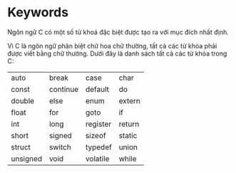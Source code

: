 # Keywords

Ngôn ngữ C có một số từ khoá đặc biệt được tạo ra với mục đích nhất định. 

Vì C là ngôn ngữ phân biệt chữ hoa chữ thường, tất cả các từ khóa phải được viết bằng chữ thường. Dưới đây là danh sách tất cả các từ khóa trong C:

|   |   |   |   |
| - | - | - | - |
| auto | break |	case |	char |
| const | continue |	default |	do |
| double | else |	enum |	extern |
| float | for |	goto |	if |
| int | long |	register |	return |
| short | signed |	sizeof |	static |
| struct | switch |	typedef |	union |
| unsigned | void |	volatile |	while |
